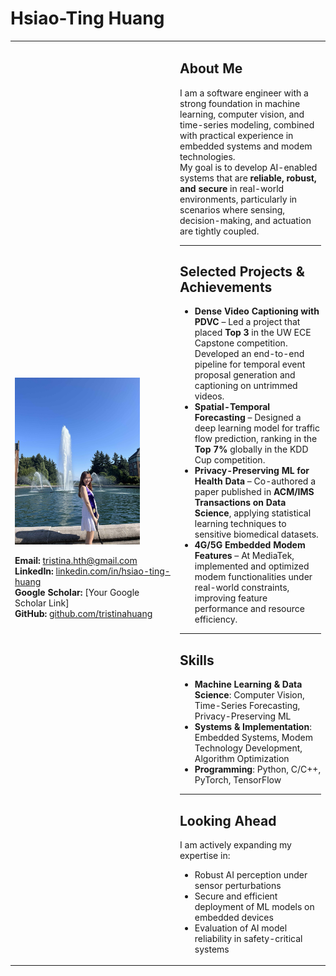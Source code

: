 # Hsiao-Ting Huang

<table>
<tr>
<td width="250">

<img src="profile.jpg" width="200" alt="Hsiao-Ting Huang">

**Email:** [tristina.hth@gmail.com](mailto:tristina.hth@gmail.com)  
**LinkedIn:** [linkedin.com/in/hsiao-ting-huang](https://www.linkedin.com/in/hsiao-ting-huang)  
**Google Scholar:** [Your Google Scholar Link]  
**GitHub:** [github.com/tristinahuang](https://github.com/tristinahuang)

</td>
<td>

## About Me
I am a software engineer with a strong foundation in machine learning, computer vision, and time-series modeling, combined with practical experience in embedded systems and modem technologies.  
My goal is to develop AI-enabled systems that are **reliable, robust, and secure** in real-world environments, particularly in scenarios where sensing, decision-making, and actuation are tightly coupled.

---

## Selected Projects & Achievements

- **Dense Video Captioning with PDVC** – Led a project that placed **Top 3** in the UW ECE Capstone competition. Developed an end-to-end pipeline for temporal event proposal generation and captioning on untrimmed videos.
- **Spatial-Temporal Forecasting** – Designed a deep learning model for traffic flow prediction, ranking in the **Top 7%** globally in the KDD Cup competition.
- **Privacy-Preserving ML for Health Data** – Co-authored a paper published in **ACM/IMS Transactions on Data Science**, applying statistical learning techniques to sensitive biomedical datasets.
- **4G/5G Embedded Modem Features** – At MediaTek, implemented and optimized modem functionalities under real-world constraints, improving feature performance and resource efficiency.

---

## Skills
- **Machine Learning & Data Science**: Computer Vision, Time-Series Forecasting, Privacy-Preserving ML
- **Systems & Implementation**: Embedded Systems, Modem Technology Development, Algorithm Optimization
- **Programming**: Python, C/C++, PyTorch, TensorFlow

---

## Looking Ahead
I am actively expanding my expertise in:
- Robust AI perception under sensor perturbations
- Secure and efficient deployment of ML models on embedded devices
- Evaluation of AI model reliability in safety-critical systems

</td>
</tr>
</table>
